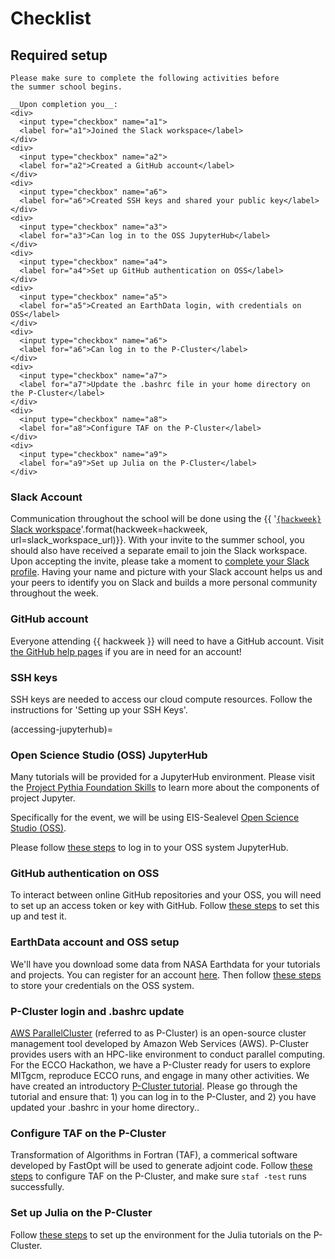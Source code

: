 # Checklist
## Required setup

```{attention}
Please make sure to complete the following activities before
the summer school begins.

__Upon completion you__:
<div>
  <input type="checkbox" name="a1">
  <label for="a1">Joined the Slack workspace</label>
</div>
<div>
  <input type="checkbox" name="a2">
  <label for="a2">Created a GitHub account</label>
</div>
<div>
  <input type="checkbox" name="a6">
  <label for="a6">Created SSH keys and shared your public key</label>
</div>
<div>
  <input type="checkbox" name="a3">
  <label for="a3">Can log in to the OSS JupyterHub</label>
</div>
<div>
  <input type="checkbox" name="a4">
  <label for="a4">Set up GitHub authentication on OSS</label>
</div>
<div>
  <input type="checkbox" name="a5">
  <label for="a5">Created an EarthData login, with credentials on OSS</label>
</div>
<div>
  <input type="checkbox" name="a6">
  <label for="a6">Can log in to the P-Cluster</label>
</div>
<div>
  <input type="checkbox" name="a7">
  <label for="a7">Update the .bashrc file in your home directory on the P-Cluster</label>
</div>
<div>
  <input type="checkbox" name="a8">
  <label for="a8">Configure TAF on the P-Cluster</label>
</div>
<div>
  <input type="checkbox" name="a9">
  <label for="a9">Set up Julia on the P-Cluster</label>
</div>
```

### Slack Account

Communication throughout the school will be done using the
{{ '[`{hackweek}` Slack workspace]({url})'.format(hackweek=hackweek, url=slack_workspace_url)}}.
With your invite to the summer school, you should also have received a separate
email to join the Slack workspace. Upon accepting the invite, please take a moment to
[complete your Slack profile](https://slack.com/help/articles/204092246-Edit-your-profile).
Having your name and picture with your Slack account helps us and your peers
to identify you on Slack and builds a more personal community throughout
the week.


### GitHub account

Everyone attending {{ hackweek }} will need to have a GitHub account.
Visit [the GitHub help pages](https://docs.github.com/en/get-started/start-your-journey/creating-an-account-on-github)
if you are in need for an account!


### SSH keys

SSH keys are needed to access our cloud compute resources. Follow the instructions for 'Setting up your SSH Keys'.


(accessing-jupyterhub)=
### Open Science Studio (OSS) JupyterHub

Many tutorials will be provided for a JupyterHub environment. Please visit the
[Project Pythia Foundation Skills](https://foundations.projectpythia.org/foundations/getting-started-jupyter.html)
to learn more about the components of project Jupyter.

Specifically for the event, we will be using EIS-Sealevel [Open Science Studio (OSS)](https://smce.nasa.gov/oss/). 

Please follow [these steps](https://ecco-summer-school.github.io/ecco-2025/preliminary/oss_intro.html) to log in to your OSS system JupyterHub.

### GitHub authentication on OSS

To interact between online GitHub repositories and your OSS, you will need to set up an access token or key with GitHub. Follow [these steps](https://ecco-summer-school.github.io/ecco-2025/preliminary/git_access.html) to set this up and test it.


### EarthData account and OSS setup

We'll have you download some data from NASA Earthdata for your tutorials and projects. You can register for an account [here](https://urs.earthdata.nasa.gov). Then follow [these steps](https://ecco-summer-school.github.io/ecco-2025/preliminary/Earthdata_credentials.html) to store your credentials on the OSS system.


### P-Cluster login and .bashrc update

[AWS ParallelCluster](https://docs.aws.amazon.com/parallelcluster/latest/ug/what-is-aws-parallelcluster.html) (referred to as P-Cluster) is an open-source cluster management tool developed by Amazon Web Services (AWS). P-Cluster provides users with an HPC-like environment to conduct parallel computing. For the ECCO Hackathon, we have a P-Cluster ready for users to explore MITgcm, reproduce ECCO runs, and engage in many other activities. We have created an introductory [P-Cluster tutorial](pcluster-login.ipynb). Please go through the tutorial and ensure that: 1) you can log in to the P-Cluster, and 2) you have updated your .bashrc in your home directory..

### Configure TAF on the P-Cluster
Transformation of Algorithms in Fortran (TAF), a commerical software developed by FastOpt will be used to generate adjoint code. Follow [these steps](https://ecco-summer-school.github.io/ecco-2025/preliminary/taf.html) to configure TAF on the P-Cluster, and make sure `staf -test` runs successfully.


### Set up Julia on the P-Cluster

Follow [these steps](https://ecco-summer-school.github.io/ecco-2025/preliminary/Julia_setup.html) to set up the environment for the Julia tutorials on the P-Cluster.
